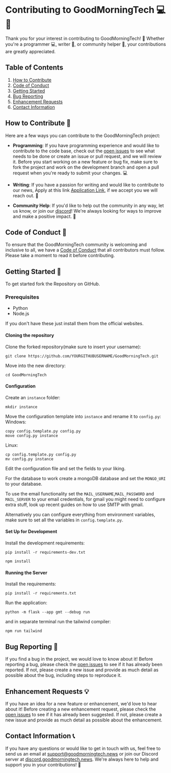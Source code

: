 # Contributing to GoodMorningTech 💻📝

Thank you for your interest in contributing to GoodMorningTech! 🙌 Whether you're a programmer 💻, writer 📝, or community helper 🤝, your contributions are greatly appreciated. 

## Table of Contents 
1. [How to Contribute](#how-to-contribute)
2. [Code of Conduct](#code-of-conduct)
3. [Getting Started](#getting-started)
4. [Bug Reporting](#bug-reporting)
5. [Enhancement Requests](#enhancement-requests)
6. [Contact Information](#contact-information)

## How to Contribute 🤔

Here are a few ways you can contribute to the GoodMorningTech project: 

- **Programming**: If you have programming experience and would like to contribute to the code base, check out the [open issues](https://github.com/GoodMorninTech/GoodMorningTech/issues) to see what needs to be done or create an issue or pull request, and we will review it. Before you start working on a new feature or bug fix, make sure to fork the project and work on the development branch and open a pull request when you're ready to submit your changes. 💻

- **Writing**: If you have a passion for writing and would like to contribute to our news, Apply at this link [Application Link](https://goodmorningtech.news/writers/apply), if we accept you we will reach out. 📝

- **Community Help**: If you'd like to help out the community in any way, let us know, or join our [discord](https://discord.goodmorningtech.news)! We're always looking for ways to improve and make a positive impact. 🤝

## Code of Conduct 📜

To ensure that the GoodMorningTech community is welcoming and inclusive to all, we have a [Code of Conduct](CODE_OF_CONDUCT.md) that all contributors must follow. Please take a moment to read it before contributing. 

## Getting Started 🚀

To get started fork the Repository on GitHub.

### Prerequisites
- Python
- Node.js

If you don't have these just install them from the official websites.

#### Cloning the repository
Clone the forked repository(make sure to insert your username):
```
git clone https://github.com/YOURGITHUBUSERNAME/GoodMorningTech.git
```
Move into the new directory:
```
cd GoodMorningTech
```
#### Configuration
Create an `instance` folder:
```
mkdir instance
```
Move the configuration template into `instance` and rename it to `config.py`:
Windows:
```
copy config.template.py config.py
move config.py instance
```
Linux:
``` 
cp config.template.py config.py
mv config.py instance
```
Edit the configuration file and set the fields to your liking.

For the database to work create a mongoDB database and set the `MONGO_URI` to your database.

To use the email functionality set the `MAIL_USERNAME`,`MAIL_PASSWORD` and `MAIL_SERVER`
to your email credentials, for gmail you might need to configure extra stuff,
look up recent guides on how to use SMTP with gmail.

Alternatively you can configure everything from environment variables, make sure to set all the variables in `config.template.py`.

#### Set Up for Development
Install the development requirements:
```
pip install -r requirements-dev.txt
```
```
npm install
```

[//]: # (#### Install pre-commit hooks:)

[//]: # (```)

[//]: # (pre-commit install)

[//]: # (```)

#### Running the Server
Install the requirements:
```
pip install -r requirements.txt
```
Run the application:
```
python -m flask --app gmt --debug run 
```
and in separate terminal run the tailwind compiler:
```
npm run tailwind
```

## Bug Reporting 🐛

If you find a bug in the project, we would love to know about it! Before reporting a bug, please check the [open issues](https://github.com/GoodMorninTech/GoodMorningTech/issues) to see if it has already been reported. If not, please create a new issue and provide as much detail as possible about the bug, including steps to reproduce it. 

## Enhancement Requests 💡

If you have an idea for a new feature or enhancement, we'd love to hear about it! Before creating a new enhancement request, please check the [open issues](https://github.com/GoodMorninTech/GoodMorningTech/issues) to see if it has already been suggested. If not, please create a new issue and provide as much detail as possible about the enhancement. 

## Contact Information 📞

If you have any questions or would like to get in touch with us, feel free to send us an email at [support@goodmorningtech.news](mailto:support@goodmorningtech.news) or join our Discord server at [discord.goodmorningtech.news](https://discord.goodmorningtech.news/). We're always here to help and support you in your contributions! 🤗
